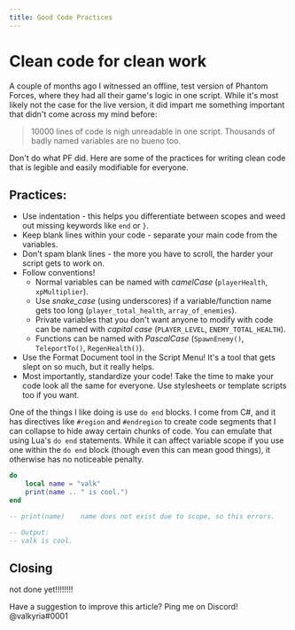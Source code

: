 ```yaml
---
title: Good Code Practices
---
```


# Clean code for clean work
A couple of months ago I witnessed an offline, test version of Phantom Forces, where they had all their game's logic in one script. While it's most likely not the case for the live version, it did impart me something important that didn't come across my mind before:
> 10000 lines of code is nigh unreadable in one script. Thousands of badly named variables are no bueno too.

Don't do what PF did. Here are some of the practices for writing clean code that is legible and easily modifiable for everyone.

## Practices:

* Use indentation - this helps you differentiate between scopes and weed out missing keywords like `end` or `}`.
* Keep blank lines within your code - separate your main code from the variables.
* Don't spam blank lines - the more you have to scroll, the harder your script gets to work on.
* Follow conventions!
	* Normal variables can be named with *camelCase* (`playerHealth`, `xpMultiplier`).
	* Use *snake_case* (using underscores) if a variable/function name gets too long (`player_total_health`, `array_of_enemies`).
	* Private variables that you don't want anyone to modify with code can be named with *capital case* (`PLAYER_LEVEL`, `ENEMY_TOTAL_HEALTH`).
	* Functions can be named with *PascalCase* (`SpawnEnemy()`, `TeleportTo()`, `RegenHealth()`).
* Use the Format Document tool in the Script Menu! It's a tool that gets slept on so much, but it really helps.
* Most importantly, standardize your code! Take the time to make your code look all the same for everyone. Use stylesheets or template scripts too if you want.

One of the things I like doing is use `do end` blocks. I come from C#, and it has directives like `#region` and `#endregion` to create code segments that I can collapse to hide away certain chunks of code. You can emulate that using Lua's `do end` statements. While it can affect variable scope if you use one within the `do end` block (though even this can mean good things), it otherwise has no noticeable penalty.

```lua
do
	local name = "valk"
    print(name .. " is cool.")
end

-- print(name)    name does not exist due to scope, so this errors.

-- Output:
-- valk is cool.
```

## Closing
not done yet!!!!!!!!

Have a suggestion to improve this article? Ping me on Discord! @valkyria#0001